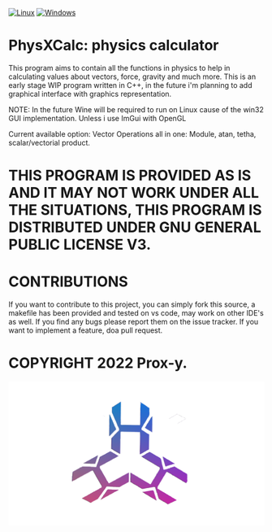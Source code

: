 [![Linux](https://svgshare.com/i/Zhy.svg)](https://svgshare.com/i/Zhy.svg)
[![Windows](https://svgshare.com/i/ZhY.svg)](https://svgshare.com/i/ZhY.svg)

# PhysXCalc: physics calculator

This program aims to contain all the functions in physics to help in calculating values about vectors, force, gravity and much more.
This is an early stage WIP program written in C++, in the future i'm planning to add graphical interface with graphics representation.

NOTE: In the future Wine will be required to run on Linux cause of the win32 GUI implementation. Unless i use ImGui with OpenGL

Current available option: 
Vector Operations all in one: Module, atan, tetha, scalar/vectorial product.

# THIS PROGRAM IS PROVIDED AS IS AND IT MAY NOT WORK UNDER ALL THE SITUATIONS, THIS PROGRAM IS DISTRIBUTED UNDER GNU GENERAL PUBLIC LICENSE V3.


# CONTRIBUTIONS

If you want to contribute to this project, you can simply fork this source, a makefile has been provided and tested on vs code, may work 
on other IDE's as well. If you find any bugs please report them on the issue tracker. If you want to implement a feature, doa  pull request.

# COPYRIGHT 2022 Prox-y.

![](logo.png) 


